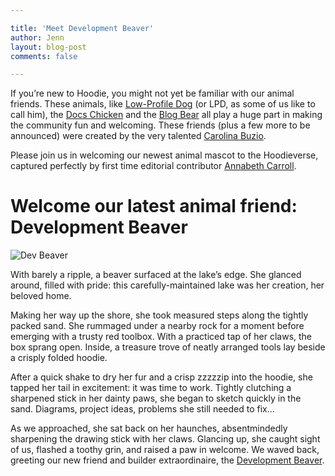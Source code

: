 ```yaml
---

title: 'Meet Development Beaver'
author: Jenn
layout: blog-post
comments: false

---
```


If you’re new to Hoodie, you might not yet be familiar with our animal friends. These animals, like [Low-Profile Dog](http://hood.ie/animals/#low-profile-dog) (or LPD, as some of us like to call him), the [Docs Chicken](http://hood.ie/animals/#docs-chicken) and the [Blog Bear](http://hood.ie/animals/#blog-bear) all play a huge part in making the community fun and welcoming. These friends (plus a few more to be announced) were created by the very talented [Carolina Buzio](https://twitter.com/carolinabuzio).

Please join us in welcoming our newest animal mascot to the Hoodieverse, captured perfectly by first time editorial contributor [Annabeth Carroll](https://github.com/annaboodle).

# Welcome our latest animal friend: Development Beaver

![Dev Beaver](https://github.com/hoodiehq/hoodie-css/blob/gh-pages/src/content_img/animals/dev-beaver.png)

With barely a ripple, a beaver surfaced at the lake’s edge. She glanced around, filled with pride: this carefully-maintained lake was her creation, her beloved home. 

Making her way up the shore, she took measured steps along the tightly packed sand. She rummaged under a nearby rock for a moment before emerging with a trusty red toolbox. With a practiced tap of her claws, the box sprang open. Inside, a treasure trove of neatly arranged tools lay beside a crisply folded hoodie. 

After a quick shake to dry her fur and a crisp zzzzzip into the hoodie, she tapped her tail in excitement: it was time to work. Tightly clutching a sharpened stick in her dainty paws, she began to sketch quickly in the sand. Diagrams, project ideas, problems she still needed to fix...

As we approached, she sat back on her haunches, absentmindedly sharpening the drawing stick with her claws. Glancing up, she caught sight of us, flashed a toothy grin, and raised a paw in welcome. We waved back, greeting our new friend and builder extraordinaire, the [Development Beaver](http://hood.ie/animals/#dev-beaver).
